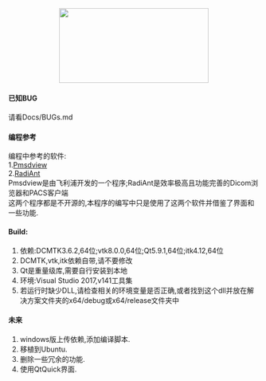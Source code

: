  <div align=center><img width="300" height="150" src="https://s2.ax1x.com/2019/01/06/FbimEd.png"/></div>

#### 已知BUG
请看Docs/BUGs.md<br>

#### 编程参考
编程中参考的软件:<br>
1.[Pmsdview](http://pmsdview-12.updatestar.com/)<br/>
2.[RadiAnt](https://www.radiantviewer.com/)<br/>
Pmsdview是由飞利浦开发的一个程序;RadiAnt是效率极高且功能完善的Dicom浏览器和PACS客户端<br>
这两个程序都是不开源的,本程序的编写中只是使用了这两个软件并借鉴了界面和一些功能.<br>

#### Build:
1. 依赖:DCMTK3.6.2,64位;vtk8.0.0,64位;Qt5.9.1,64位;itk4.12,64位 <br>
2. DCMTK,vtk,itk依赖自带,请不要修改<br>
3. Qt是重量级库,需要自行安装到本地<br>
4. 环境:Visual Studio 2017,v141工具集<br>
5. 若运行时缺少DLL,请检查相关的环境变量是否正确,或者找到这个dll并放在解决方案文件夹的x64/debug或x64/release文件夹中<br>

#### 未来
1. windows版上传依赖,添加编译脚本.
2. 移植到Ubuntu.
3. 删除一些冗余的功能.
4. 使用QtQuick界面.